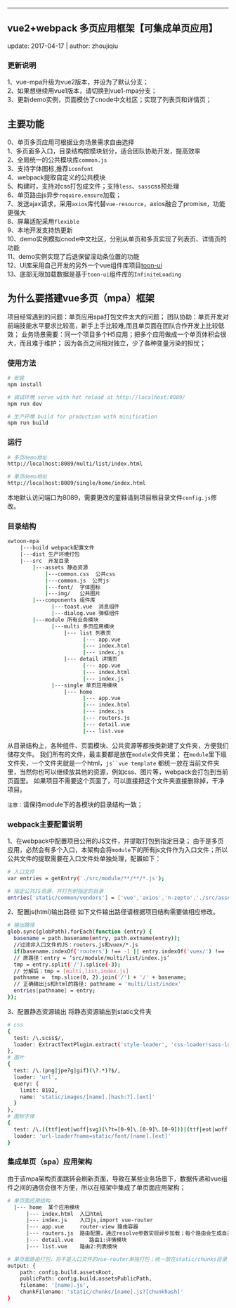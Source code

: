 ---
## vue2+webpack 多页应用框架【可集成单页应用】
  update: 2017-04-17 | author: zhoujiqiu

### 更新说明
  1、vue-mpa升级为vue2版本，并设为了默认分支；  
  2、如果想继续用vue1版本，请切换到vue1-mpa分支；  
  3、更新demo实例，页面模仿了cnode中文社区；实现了列表页和详情页；  

## 主要功能
  0、单页多页应用可根据业务场景需求自由选择  
  1、多页面多入口，目录结构按模块划分，适合团队协助开发，提高效率  
  2、全局统一的公共模块库`common.js`  
  3、支持字体图标,推荐`iconfont`  
  4、webpack提取自定义的公共模块  
  5、构建时，支持对css打包成文件；支持`less`、`sass`css预处理  
  6、单页路由js异步`require.ensure`加载；  
  7、发送ajax请求，采用`axios`库代替`vue-resource`，axios融合了promise，功能更强大  
  8、屏幕适配采用`flexible`  
  9、本地开发支持热更新  
  10、demo实例模拟cnode中文社区，分别从单页和多页实现了列表页、详情页的功能  
  11、demo实例实现了后退保留滚动条位置的功能  
  12、UI库采用自己开发的另外一个vue组件库项目[toon-ui](https://github.com/zhoujiqiu/toon-ui)  
  13、底部无限加载数据是基于`toon-ui`组件库的`InfiniteLoading`  

## 为什么要搭建vue多页（mpa）框架
  项目经常遇到的问题：单页应用spa打包文件太大的问题；
  团队协助：单页开发对前端技能水平要求比较高，新手上手比较难,而且单页面在团队合作开发上比较低效；
  业务场景需要：同一个项目多个H5应用；把多个应用做成一个单页体积会很大，而且难于维护；
  因为各页之间相对独立，少了各种变量污染的担忧；

### 使用方法
``` bash
# 安装
npm install

# 调试环境 serve with hot reload at http://localhost:8089/
npm run dev

# 生产环境 build for production with minification
npm run build

```

### 运行
``` bash
# 多页demo地址
http://localhost:8089/multi/list/index.html

# 单页demo地址
http://localhost:8089/single/home/index.html
```
本地默认访问端口为8089，需要更改的童鞋请到项目根目录文件`config.js`修改。


### 目录结构
``` bash
xwtoon-mpa
    |---build webpack配置文件
    |---dist 生产环境打包
    |---src  开发目录
        |---assets 静态资源
            |---common.css  公共css
            |---common.js  公共js
            |---font/  字体图标
            |---img/   公共图片
        |---components 组件库
              |---toast.vue  消息组件
              |---dialog.vue 弹框组件
        |---module 所有业务模块
              |---multi 多页应用模块
                  |--- list 列表页
                        |--- app.vue
                        |--- index.html
                        |--- index.js
                  |--- detail 详情页
                        |--- app.vue
                        |--- index.html
                        |--- index.js
              |---single 单页应用模块
                  |--- home 
                        |--- app.vue
                        |--- index.html
                        |--- index.js
                        |--- routers.js
                        |--- detail.vue
                        |--- list.vue


```

从目录结构上，各种组件、页面模块、公共资源等都按类新建了文件夹，方便我们储存文件。
我们所有的文件，最主要都是放在`module`文件夹里；
在`module`里下级文件夹，一个文件夹就是一个html，`js``vue template` 都统一放在当前文件夹里，当然你也可以继续放其他的资源，例如css、图片等，webpack会打包到当前页面里。
如果项目不需要这个页面了，可以直接把这个文件夹直接删除掉，干净项目。

`注意：`请保持module下的各模块的目录结构一致；



### webpack主要配置说明
1、在webpack中配置项目公用的JS文件，并提取打包到指定目录；
由于是多页应用，必然会有多个入口，本架构会将`module`下的所有js文件作为入口文件；所以公共文件的提取需要在入口文件处单独处理，配置如下：
``` bash
# 入口文件
var entries = getEntry('./src/module/**/**/*.js');

# 指定公共JS资源，并打包到指定的目录
entries['static/common/vendors'] = ['vue','axios','n-zepto','./src/assets/common.js'];

```

2、配置js(html)输出路径
如下文件输出路径请根据项目结构需要做相应修改。
``` bash
# 输出路径
glob.sync(globPath).forEach(function (entry) {
  basename = path.basename(entry, path.extname(entry));
  //过滤非入口文件的JS：routers.js和vuex/*.js
  if(basename.indexOf('routers') !== -1 || entry.indexOf('vuex/') !== -1) return; 
  // 原路径：entry = ‘src/module/multi/list/index.js’
  tmp = entry.split('/').splice(-3);
  // 分解后：tmp = [multi,list,index.js]
  pathname =  tmp.slice(0, 2).join('/') + '/' + basename; 
  // 正确输出js和html的路径: pathname = 'multi/list/index'
  entries[pathname] = entry;
});
```

3、配置静态资源输出
将静态资源输出到static文件夹
``` bash
# css
{
  test: /\.scss$/,
  loader: ExtractTextPlugin.extract('style-loader', 'css-loader!sass-loader')
},
# 图片
{
  test: /\.(png|jpe?g|gif)(\?.*)?$/,
  loader: 'url',
  query: {
    limit: 8192,
    name: 'static/images/[name].[hash:7].[ext]'
  }
},
# 图标字体
{
  test: /\.((ttf|eot|woff|svg)(\?t=[0-9]\.[0-9]\.[0-9]))|(ttf|eot|woff|svg)\??.*$/,
  loader: 'url-loader?name=static/font/[name].[ext]'
}
```


### 集成单页（spa）应用架构
由于该mpa架构页面跳转会刷新页面，导致在某些业务场景下，数据传递和vue组件之间的通信会很不方便，所以在框架中集成了单页面应用架构；
``` bash
# 单页面应用结构
  |--- home  某个应用模块
      |--- index.html  入口html
      |--- index.js    入口js,import vue-router
      |--- app.vue     router-view 路由容器
      |--- routers.js  路由配置，通过resolve参数实现异步加载；每个路由会生成自己业务的js
      |--- detail.vue     路由1:详情模块
      |--- list.vue    路由2:列表模块

```
``` bash
# 单页面路由打包，将不是入口文件的vue-router单独打包；统一放在static/chunks目录
output: {
    path: config.build.assetsRoot,
    publicPath: config.build.assetsPublicPath,
    filename: '[name].js',
    chunkFilename: 'static/chunks/[name].js?[chunkhash]'
}
```